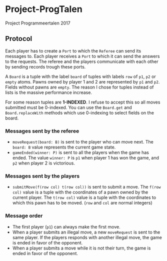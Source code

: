 # Project-ProgTalen
Project Programmeertalen 2017

## Protocol
Each player has to create a `Port` to which the `Referee` can send its messages to.
Each player receives a `Port` to which it can send the answers to the requests.
The referee and the players communicate with each other by sending records trough these ports.

A `Board` is a tuple with the label `board` of tuples with labels `row` of `p1`, `p2` or `empty` atoms. Pawns owned by player 1 and 2 are represented  by `p1` and `p2`. Fields without pawns are `empty`. The reason I chose for tuples instead of lists is the massive performance increase.

For some reason tuples are **1-INDEXED**. I refuse to accept this so all moves submitted must be 0-indexed. You can use the `Board.get` and `Board.replaceWith` methods which use 0-indexing to select fields on the board.

### Messages sent by the referee
- `moveRequest(board: B)` is sent to the player who can move next. The `board: B` value represents the current game state.
- `gameEnded(winner: P)` is sent to all the players when the game has ended. The value `winner: P` is `p1` when player 1 has won the game, and `p2` when player 2 is victorious.

### Messages sent by the players
- `submitMove(f(row col) t(row col))` is sent to submit a move. The `f(row col)` value is a tuple with the coordinates of a pawn owned by the current player. The `t(row col)` value  is a tuple with the coordinates to which this pawn has to be moved. (`row` and `col` are normal integers)

### Message order
- The first player (`p1`) can always make the first move.
- When a player submits an illegal move, a new `moveRequest` is sent to the same player. If the players responds with another illegal move, the game is ended in favor of the opponent.
- When a player submits a move while it is not their turn, the game is ended in favor of the opponent.
